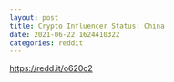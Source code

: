 ```yaml
--- 
layout: post 
title: Crypto Influencer Status: China 
date: 2021-06-22 1624410322 
categories: reddit 
--- 
```

https://redd.it/o620c2